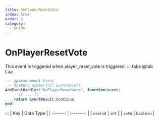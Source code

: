 ```yaml
---
title: OnPlayerResetVote
index: true
order: 2
category:
  - Guide
---
```


# OnPlayerResetVote
This event is triggered when player_reset_vote is triggered.
::: tabs
@tab Lua
```lua
--- @param event Event
--- @return number|nil EventResult
AddEventHandler("OnPlayerResetVote", function(event)
    --[[ ... ]]
    return EventResult.Continue
end)
```

:::
|    Key   | Data Type |
| :------: | :-------: |
| `userid` |   `int`   |
|  `vote`  | `boolean` |